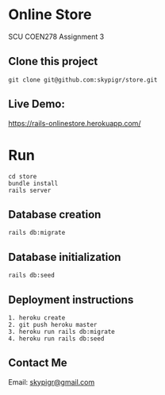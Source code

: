 # Online Store
SCU COEN278 Assignment 3

## Clone this project
``` 
git clone git@github.com:skypigr/store.git
```

## Live Demo:
https://rails-onlinestore.herokuapp.com/

# Run
```
cd store
bundle install
rails server
```

## Database creation
```rails db:migrate```
## Database initialization
```rails db:seed```

## Deployment instructions
```
1. heroku create
2. git push heroku master
3. heroku run rails db:migrate
4. heroku run rails db:seed
```
## Contact Me
Email: skypigr@gmail.com
